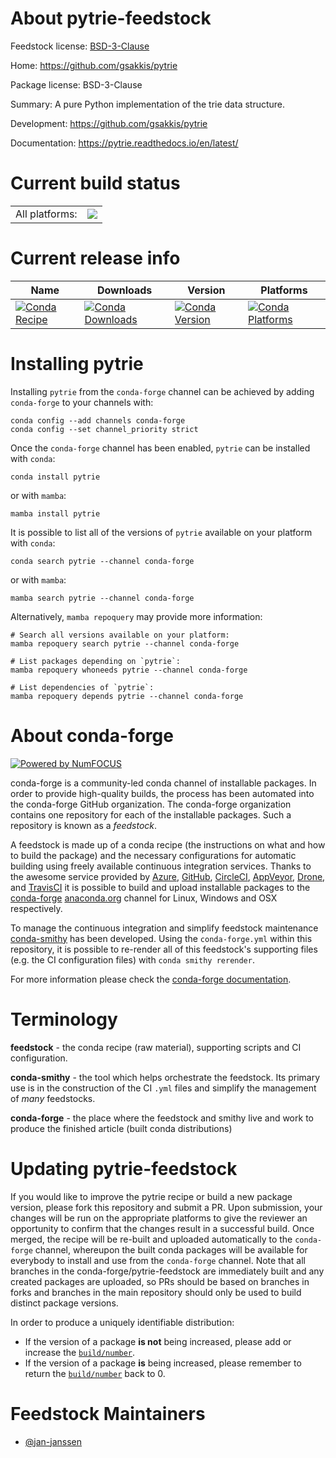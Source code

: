 About pytrie-feedstock
======================

Feedstock license: [BSD-3-Clause](https://github.com/conda-forge/pytrie-feedstock/blob/main/LICENSE.txt)

Home: https://github.com/gsakkis/pytrie

Package license: BSD-3-Clause

Summary: A pure Python implementation of the trie data structure.

Development: https://github.com/gsakkis/pytrie

Documentation: https://pytrie.readthedocs.io/en/latest/

Current build status
====================


<table><tr><td>All platforms:</td>
    <td>
      <a href="https://dev.azure.com/conda-forge/feedstock-builds/_build/latest?definitionId=5111&branchName=main">
        <img src="https://dev.azure.com/conda-forge/feedstock-builds/_apis/build/status/pytrie-feedstock?branchName=main">
      </a>
    </td>
  </tr>
</table>

Current release info
====================

| Name | Downloads | Version | Platforms |
| --- | --- | --- | --- |
| [![Conda Recipe](https://img.shields.io/badge/recipe-pytrie-green.svg)](https://anaconda.org/conda-forge/pytrie) | [![Conda Downloads](https://img.shields.io/conda/dn/conda-forge/pytrie.svg)](https://anaconda.org/conda-forge/pytrie) | [![Conda Version](https://img.shields.io/conda/vn/conda-forge/pytrie.svg)](https://anaconda.org/conda-forge/pytrie) | [![Conda Platforms](https://img.shields.io/conda/pn/conda-forge/pytrie.svg)](https://anaconda.org/conda-forge/pytrie) |

Installing pytrie
=================

Installing `pytrie` from the `conda-forge` channel can be achieved by adding `conda-forge` to your channels with:

```
conda config --add channels conda-forge
conda config --set channel_priority strict
```

Once the `conda-forge` channel has been enabled, `pytrie` can be installed with `conda`:

```
conda install pytrie
```

or with `mamba`:

```
mamba install pytrie
```

It is possible to list all of the versions of `pytrie` available on your platform with `conda`:

```
conda search pytrie --channel conda-forge
```

or with `mamba`:

```
mamba search pytrie --channel conda-forge
```

Alternatively, `mamba repoquery` may provide more information:

```
# Search all versions available on your platform:
mamba repoquery search pytrie --channel conda-forge

# List packages depending on `pytrie`:
mamba repoquery whoneeds pytrie --channel conda-forge

# List dependencies of `pytrie`:
mamba repoquery depends pytrie --channel conda-forge
```


About conda-forge
=================

[![Powered by
NumFOCUS](https://img.shields.io/badge/powered%20by-NumFOCUS-orange.svg?style=flat&colorA=E1523D&colorB=007D8A)](https://numfocus.org)

conda-forge is a community-led conda channel of installable packages.
In order to provide high-quality builds, the process has been automated into the
conda-forge GitHub organization. The conda-forge organization contains one repository
for each of the installable packages. Such a repository is known as a *feedstock*.

A feedstock is made up of a conda recipe (the instructions on what and how to build
the package) and the necessary configurations for automatic building using freely
available continuous integration services. Thanks to the awesome service provided by
[Azure](https://azure.microsoft.com/en-us/services/devops/), [GitHub](https://github.com/),
[CircleCI](https://circleci.com/), [AppVeyor](https://www.appveyor.com/),
[Drone](https://cloud.drone.io/welcome), and [TravisCI](https://travis-ci.com/)
it is possible to build and upload installable packages to the
[conda-forge](https://anaconda.org/conda-forge) [anaconda.org](https://anaconda.org/)
channel for Linux, Windows and OSX respectively.

To manage the continuous integration and simplify feedstock maintenance
[conda-smithy](https://github.com/conda-forge/conda-smithy) has been developed.
Using the ``conda-forge.yml`` within this repository, it is possible to re-render all of
this feedstock's supporting files (e.g. the CI configuration files) with ``conda smithy rerender``.

For more information please check the [conda-forge documentation](https://conda-forge.org/docs/).

Terminology
===========

**feedstock** - the conda recipe (raw material), supporting scripts and CI configuration.

**conda-smithy** - the tool which helps orchestrate the feedstock.
                   Its primary use is in the construction of the CI ``.yml`` files
                   and simplify the management of *many* feedstocks.

**conda-forge** - the place where the feedstock and smithy live and work to
                  produce the finished article (built conda distributions)


Updating pytrie-feedstock
=========================

If you would like to improve the pytrie recipe or build a new
package version, please fork this repository and submit a PR. Upon submission,
your changes will be run on the appropriate platforms to give the reviewer an
opportunity to confirm that the changes result in a successful build. Once
merged, the recipe will be re-built and uploaded automatically to the
`conda-forge` channel, whereupon the built conda packages will be available for
everybody to install and use from the `conda-forge` channel.
Note that all branches in the conda-forge/pytrie-feedstock are
immediately built and any created packages are uploaded, so PRs should be based
on branches in forks and branches in the main repository should only be used to
build distinct package versions.

In order to produce a uniquely identifiable distribution:
 * If the version of a package **is not** being increased, please add or increase
   the [``build/number``](https://docs.conda.io/projects/conda-build/en/latest/resources/define-metadata.html#build-number-and-string).
 * If the version of a package **is** being increased, please remember to return
   the [``build/number``](https://docs.conda.io/projects/conda-build/en/latest/resources/define-metadata.html#build-number-and-string)
   back to 0.

Feedstock Maintainers
=====================

* [@jan-janssen](https://github.com/jan-janssen/)

